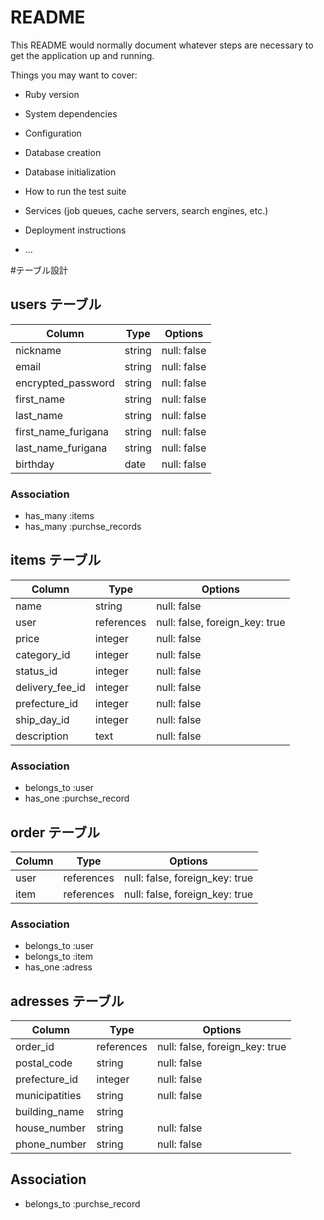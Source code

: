 # README

This README would normally document whatever steps are necessary to get the
application up and running.

Things you may want to cover:

* Ruby version

* System dependencies

* Configuration

* Database creation

* Database initialization

* How to run the test suite

* Services (job queues, cache servers, search engines, etc.)

* Deployment instructions

* ...

#テーブル設計

## users テーブル
| Column              | Type    | Options                  |
| ------------------- | ------- | ------------------------ |
| nickname            | string  | null: false|
| email               | string  | null: false              |
| encrypted_password  | string  | null: false              |
| first_name          | string  | null: false              |
| last_name           | string  | null: false              |
| first_name_furigana | string  | null: false              |
| last_name_furigana  | string  | null: false              |
| birthday            | date    | null: false              |

### Association
- has_many :items
- has_many :purchse_records

## items テーブル
| Column              | Type       | Options                        |
| ------------------- | ---------- | ------------------------------ |
| name                | string     | null: false                    |
| user                | references | null: false, foreign_key: true |
| price               | integer    | null: false                    |
| category_id         | integer    | null: false                    |
| status_id           | integer    | null: false                    |
| delivery_fee_id     | integer    | null: false                    |
| prefecture_id       | integer    | null: false                    |
| ship_day_id         | integer    | null: false                    |
| description         | text       | null: false                    |

### Association
- belongs_to :user
- has_one :purchse_record

## order テーブル
| Column           | Type       | Options                        |
| ---------------- | ---------- | ------------------------------ |
| user             | references | null: false, foreign_key: true |
| item             | references | null: false, foreign_key: true |

### Association
- belongs_to :user
- belongs_to :item
- has_one :adress

## adresses テーブル
| Column            | Type       | Options                        |
| ----------------- | ---------- | ------------------------------ |
| order_id          | references | null: false, foreign_key: true |
| postal_code       | string     | null: false                    |
| prefecture_id     | integer    | null: false                    |
| municipatities    | string     | null: false                    |
| building_name     | string     |                                |
| house_number      | string     | null: false                    |
| phone_number      | string     | null: false                    |

## Association
- belongs_to :purchse_record